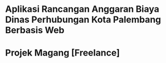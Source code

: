 # Aplikasi Rancangan Anggaran Biaya Dinas Perhubungan Kota Palembang Berbasis Web
# Projek Magang [Freelance]

